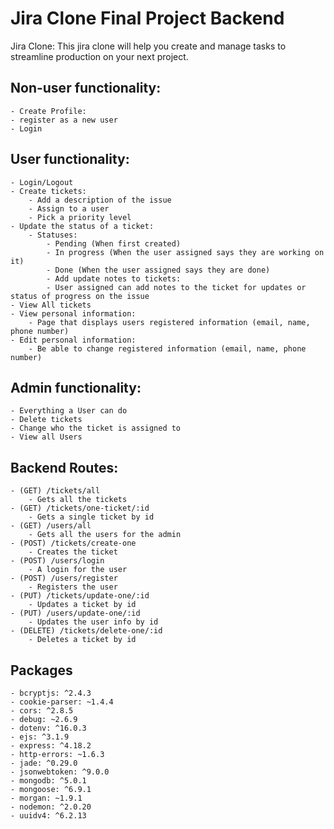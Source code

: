# Jira Clone Final Project Backend

Jira Clone:
This jira clone will help you create and manage tasks to streamline production on your next project.

## Non-user functionality:
    - Create Profile:
    - register as a new user
    - Login

## User functionality:
    - Login/Logout
    - Create tickets:
        - Add a description of the issue
        - Assign to a user
        - Pick a priority level
    - Update the status of a ticket:
        - Statuses:
            - Pending (When first created)
            - In progress (When the user assigned says they are working on it)
            - Done (When the user assigned says they are done)
            - Add update notes to tickets:
            - User assigned can add notes to the ticket for updates or status of progress on the issue
    - View All tickets
    - View personal information:
        - Page that displays users registered information (email, name, phone number)
    - Edit personal information:
        - Be able to change registered information (email, name, phone number)

## Admin functionality:
    - Everything a User can do
    - Delete tickets
    - Change who the ticket is assigned to
    - View all Users

## Backend Routes:
    - (GET) /tickets/all
        - Gets all the tickets
    - (GET) /tickets/one-ticket/:id
        - Gets a single ticket by id
    - (GET) /users/all
        - Gets all the users for the admin
    - (POST) /tickets/create-one
        - Creates the ticket
    - (POST) /users/login
        - A login for the user
    - (POST) /users/register
        - Registers the user
    - (PUT) /tickets/update-one/:id
        - Updates a ticket by id
    - (PUT) /users/update-one/:id
        - Updates the user info by id
    - (DELETE) /tickets/delete-one/:id
        - Deletes a ticket by id

## Packages
    - bcryptjs: ^2.4.3
    - cookie-parser: ~1.4.4
    - cors: ^2.8.5
    - debug: ~2.6.9
    - dotenv: ^16.0.3
    - ejs: ^3.1.9
    - express: ^4.18.2
    - http-errors: ~1.6.3
    - jade: ^0.29.0
    - jsonwebtoken: ^9.0.0
    - mongodb: ^5.0.1
    - mongoose: ^6.9.1
    - morgan: ~1.9.1
    - nodemon: ^2.0.20
    - uuidv4: ^6.2.13